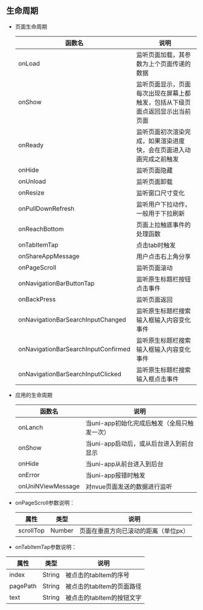 ## 生命周期

* 页面生命周期

  | 函数名                              | 说明                                                         |
  | ----------------------------------- | ------------------------------------------------------------ |
  | onLoad                              | 监听页面加载，其参数为上个页面传递的数据                     |
  | onShow                              | 监听页面显示，页面每次出现在屏幕上都触发，包括从下级页面点返回显示出当前页面 |
  | onReady                             | 监听页面初次渲染完成，如果渲染进度快，会在页面进入动画完成之前触发 |
  | onHide                              | 监听页面隐藏                                                 |
  | onUnload                            | 监听页面卸载                                                 |
  | onResize                            | 监听窗口尺寸变化                                             |
  | onPullDownRefresh                   | 监听用户下拉动作，一般用于下拉刷新                           |
  | onReachBottom                       | 页面上拉触底事件的处理函数                                   |
  | onTabItemTap                        | 点击tab时触发                                                |
  | onShareAppMessage                   | 用户点击右上角分享                                           |
  | onPageScroll                        | 监听页面滚动                                                 |
  | onNavigationBarButtonTap            | 监听原生标题栏按钮点击事件                                   |
  | onBackPress                         | 监听页面返回                                                 |
  | onNavigationBarSearchInputChanged   | 监听原生标题栏搜索输入框输入内容变化事件                     |
  | onNavigationBarSearchInputConfirmed | 监听原生标题栏搜索输入框输入内容变化事件                     |
  | onNavigationBarSearchInputClicked   | 监听原生标题栏搜索输入框点击事件                             |

  

* 应用的生命周期

  | 函数名            | 说明                                        |
  | ----------------- | ------------------------------------------- |
  | onLanch           | 当uni-app初始化完成后触发（全局只触发一次） |
  | onShow            | 当uni-app启动后，或从后台进入到前台显示     |
  | onHide            | 当uni-app从前台进入到后台                   |
  | onError           | 当uni-app报错时触发                         |
  | onUniNViewMessage | 对nvue页面发送的数据进行监听                |

* onPageScroll参数说明：

  | 属性      | 类型   | 说明                                 |
  | --------- | ------ | ------------------------------------ |
  | scrollTop | Number | 页面在垂直方向已滚动的距离（单位px） |

* onTabItemTap参数说明：

| 属性     | 类型   | 说明                      |
| -------- | ------ | ------------------------- |
| index    | String | 被点击的tabItem的序号     |
| pagePath | String | 被点击的tabItem的页面路径 |
| text     | String | 被点击的tabItem的按钮文字 |

